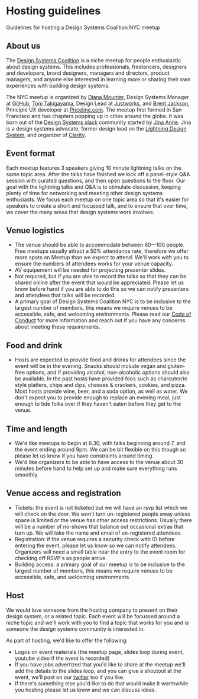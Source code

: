 # Hosting guidelines

Guidelines for hosting a Design Systems Coalition NYC meetup

## About us
The [Design Systems Coalition](https://www.meetup.com/NYC-Design-Systems-Coalition/) is a niche meetup for people enthusiastic about design systems. This includes professionals, freelancers, designers and developers, brand designers, managers and directors, product managers, and anyone else interested in learning more or sharing their own experiences with building design systems.

The NYC meetup is organized by [Diana Mounter](https://twitter.com/broccolini), Design Systems Manager at [GitHub](https://github.com/), [Tom Takigayama](https://twitter.com/tomtaki), Design Lead at [Justworks]([https://justworks.com](https://justworks.com/)), and [Brent Jackson](https://twitter.com/jxnblk), Principle UX developer at [Priceline.com](https://www.priceline.com/). The meetup first formed in San Francisco and has chapters popping up in cities around the globe. It was born out of the [Design Systems slack](http://designsystems.herokuapp.com/) community started by [Jina Anne](https://twitter.com/jina). Jina is a design systems advocate, former design lead on the [Lightning Design System](https://www.lightningdesignsystem.com/), and organizer of [Clarity](http://clarityconf.com/).

## Event format

Each meetup features 3 speakers giving 10 minute lightning talks on the same topic area. After the talks have finished we kick off a panel-style Q&A session with curated questions, and then open questions to the floor. Our goal with the lightning talks and Q&A is to stimulate discussion, keeping plenty of time for networking and meeting other design systems enthusiasts. We focus each meetup on one topic area so that it's easier for speakers to create a short and focussed talk, and to ensure that over time, we cover the many areas that design systems work involves.

## Venue logistics
- The venue should be able to accommodate between 60—100 people. Free meetups usually attract a 50% attendance rate, therefore we offer more spots on Meetup than we expect to attend. We'll work with you to ensure the numbers of attendees works for your venue capacity.
- AV equipement will be needed for projecting presenter slides.
- Not required, but if you are able to record the talks so that they can be shared online after the event that would be appreciated. Please let us know before hand if you are able to do this so we can notify presenters and attendees that talks will be recorded.
- A primary goal of Design Systems Coalition NYC is to be inclusive to the largest number of members, this means we require venues to be accessible, safe, and welcoming environments. Please read our [Code of Conduct](https://github.com/design-systems-coalition-NYC/meetup/blob/master/CODE_OF_CONDUCT.md) for more information and reach out if you have any concerns about meeting these requirements.

## Food and drink
- Hosts are expected to provide food and drinks for attendees since the event will be in the evening. Snacks should include vegan and gluten-free options, and if providing alcohol, non-alcoholic options should also be available. In the past hosts have provided foos such as charcuterrie style platters, chips and dips, cheeses & crackers, cookies, and pizza. Most hosts provide wine, beer, and a soda option, as well as water. We don't expect you to provide enough to replace an evening meal, just enough to tide folks over if they haven't eaten before they get to the venue.

## Time and length
- We'd like meetups to begin at 6.30, with talks beginning around 7, and the event ending around 9pm. We can be bit flexible on this though so please let us know if you have constraints around timing.
- We'd like organizers to be able to have access to the venue about 30 minutes before hand to help set up and make sure everything runs smoothly.

## Venue access and registration
- Tickets: the event is not ticketed but we will have an rsvp list which we will check on the door. We won't turn un-registered people away unless space is limited or the venue has other access restrictions. Usually there will be a number of no-shows that balance out occasional extras that turn up. We will take the name and email of un-registered attendees.
- Registration: if the venue requires a security check with ID before entering the event, please let us know so we can notify attendees. Organizers will need a small table near the entry to the event room for checking off RSVP's as people arrive.
- Building access: a primary goal of our meetup is to be inclusive to the largest number of members, this means we require venues to be accessible, safe, and welcoming environments.

## Host
We would love someone from the hosting company to present on their design system, or a related topic. Each event will be focussed around a niche topic and we'll work with you to find a topic that works for you and is someone the design systems community is interested in.

As part of hosting, we'd like to offer the following:
- Logos on event materials (the meetup page, slides loop during event, youtube video if the event is recorded)
- If you have jobs advertized that you'd like to share at the meetup we'll add the details to the slides loop, and you can give a shoutout at the event, we'll post on our [twitter](https://twitter.com/nyc_dsc) too if you like.
- If there's something else you'd like to do that would make it worthwhile you hosting please let us know and we can discuss ideas.

